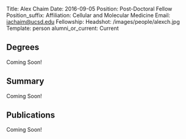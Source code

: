 Title: Alex Chaim
Date: 2016-09-05
Position: Post-Doctoral Fellow
Position_suffix: 
Affiliation: Cellular and Molecular Medicine
Email: iachaim@ucsd.edu 
Fellowship: 
Headshot: /images/people/alexch.jpg
Template: person
alumni_or_current: Current

## Degrees
Coming Soon!

## Summary
Coming Soon!
## Publications

Coming Soon!
